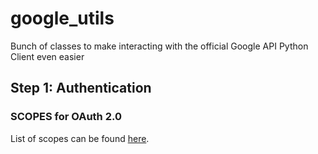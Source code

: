 # google_utils
Bunch of classes to make interacting with the official Google API Python Client even easier

## Step 1: Authentication

### SCOPES for OAuth 2.0
List of scopes can be found [here](https://developers.google.com/identity/protocols/googlescopes).
